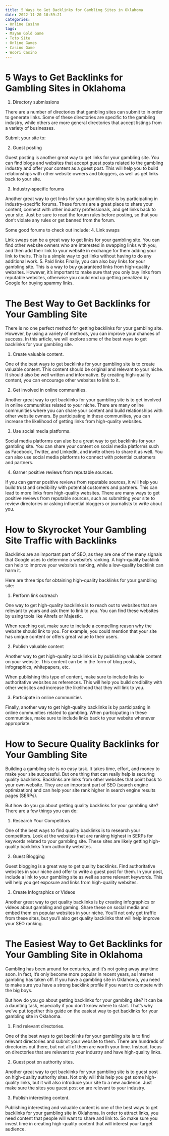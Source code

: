 ```yaml
---
title: 5 Ways to Get Backlinks for Gambling Sites in Oklahoma
date: 2022-11-20 10:59:21
categories:
- Online Casino
tags:
- Mayan Gold Game
- Toto Site
- Online Games
- Casino Game
- Woori Casino
---
```



#  5 Ways to Get Backlinks for Gambling Sites in Oklahoma

1. Directory submissions

There are a number of directories that gambling sites can submit to in order to generate links. Some of these directories are specific to the gambling industry, while others are more general directories that accept listings from a variety of businesses.

Submit your site to:

2. Guest posting

Guest posting is another great way to get links for your gambling site. You can find blogs and websites that accept guest posts related to the gambling industry and offer your content as a guest post. This will help you to build relationships with other website owners and bloggers, as well as get links back to your site.

3. Industry-specific forums

Another great way to get links for your gambling site is by participating in industry-specific forums. These forums are a great place to share your content, connect with other industry professionals, and get links back to your site. Just be sure to read the forum rules before posting, so that you don’t violate any rules or get banned from the forum.

Some good forums to check out include: 
4. Link swaps

Link swaps can be a great way to get links for your gambling site. You can find other website owners who are interested in swapping links with you, and then add their link to your website in exchange for them adding your link to theirs. This is a simple way to get links without having to do any additional work.
5. Paid links
Finally, you can also buy links for your gambling site. This is a way to buy guaranteed links from high-quality websites. However, it’s important to make sure that you only buy links from reputable websites, otherwise you could end up getting penalized by Google for buying spammy links.

#  The Best Way to Get Backlinks for Your Gambling Site

There is no one perfect method for getting backlinks for your gambling site. However, by using a variety of methods, you can improve your chances of success. In this article, we will explore some of the best ways to get backlinks for your gambling site.

1. Create valuable content.

One of the best ways to get backlinks for your gambling site is to create valuable content. This content should be original and relevant to your niche. It should also be well written and informative. By creating high-quality content, you can encourage other websites to link to it.

2. Get involved in online communities.

Another great way to get backlinks for your gambling site is to get involved in online communities related to your niche. There are many online communities where you can share your content and build relationships with other website owners. By participating in these communities, you can increase the likelihood of getting links from high-quality websites.

3. Use social media platforms.

Social media platforms can also be a great way to get backlinks for your gambling site. You can share your content on social media platforms such as Facebook, Twitter, and LinkedIn, and invite others to share it as well. You can also use social media platforms to connect with potential customers and partners.

4. Garner positive reviews from reputable sources.

If you can garner positive reviews from reputable sources, it will help you build trust and credibility with potential customers and partners. This can lead to more links from high-quality websites. There are many ways to get positive reviews from reputable sources, such as submitting your site to review directories or asking influential bloggers or journalists to write about you.

#  How to Skyrocket Your Gambling Site Traffic with Backlinks

Backlinks are an important part of SEO, as they are one of the many signals that Google uses to determine a website’s ranking. A high-quality backlink can help to improve your website’s ranking, while a low-quality backlink can harm it.

Here are three tips for obtaining high-quality backlinks for your gambling site:

1. Perform link outreach

One way to get high-quality backlinks is to reach out to websites that are relevant to yours and ask them to link to you. You can find these websites by using tools like Ahrefs or Majestic.

When reaching out, make sure to include a compelling reason why the website should link to you. For example, you could mention that your site has unique content or offers great value to their users.

2. Publish valuable content

Another way to get high-quality backlinks is by publishing valuable content on your website. This content can be in the form of blog posts, infographics, whitepapers, etc.

When publishing this type of content, make sure to include links to authoritative websites as references. This will help you build credibility with other websites and increase the likelihood that they will link to you.

3. Participate in online communities

Finally, another way to get high-quality backlinks is by participating in online communities related to gambling. When participating in these communities, make sure to include links back to your website whenever appropriate.

#  How to Secure Quality Backlinks for Your Gambling Site

Building a gambling site is no easy task. It takes time, effort, and money to make your site successful. But one thing that can really help is securing quality backlinks. Backlinks are links from other websites that point back to your own website. They are an important part of SEO (search engine optimization) and can help your site rank higher in search engine results pages (SERPs).

But how do you go about getting quality backlinks for your gambling site? There are a few things you can do:

1. Research Your Competitors

One of the best ways to find quality backlinks is to research your competitors. Look at the websites that are ranking highest in SERPs for keywords related to your gambling site. These sites are likely getting high-quality backlinks from authority websites.

2. Guest Blogging

Guest blogging is a great way to get quality backlinks. Find authoritative websites in your niche and offer to write a guest post for them. In your post, include a link to your gambling site as well as some relevant keywords. This will help you get exposure and links from high-quality websites.

3. Create Infographics or Videos

Another great way to get quality backlinks is by creating infographics or videos about gambling and gaming. Share these on social media and embed them on popular websites in your niche. You’ll not only get traffic from these sites, but you’ll also get quality backlinks that will help improve your SEO ranking.

#  The Easiest Way to Get Backlinks for Your Gambling Site in Oklahoma

Gambling has been around for centuries, and it’s not going away any time soon. In fact, it’s only become more popular in recent years, as Internet gambling has taken off. If you have a gambling site in Oklahoma, you need to make sure you have a strong backlink profile if you want to compete with the big boys.

But how do you go about getting backlinks for your gambling site? It can be a daunting task, especially if you don’t know where to start. That’s why we’ve put together this guide on the easiest way to get backlinks for your gambling site in Oklahoma.

1. Find relevant directories.

One of the best ways to get backlinks for your gambling site is to find relevant directories and submit your website to them. There are hundreds of directories out there, but not all of them are worth your time. Instead, focus on directories that are relevant to your industry and have high-quality links.

2. Guest post on authority sites.

Another great way to get backlinks for your gambling site is to guest post on high-quality authority sites. Not only will this help you get some high-quality links, but it will also introduce your site to a new audience. Just make sure the sites you guest post on are relevant to your industry.

3. Publish interesting content.

 Publishing interesting and valuable content is one of the best ways to get backlinks for your gambling site in Oklahoma. In order to attract links, you need content that people will want to share and link to. So make sure you invest time in creating high-quality content that will interest your target audience.